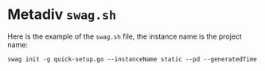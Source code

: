 # Metadiv `swag.sh`

Here is the example of the `swag.sh` file, the instance name is the project name:

```text
swag init -g quick-setup.go --instanceName static --pd --generatedTime
```
